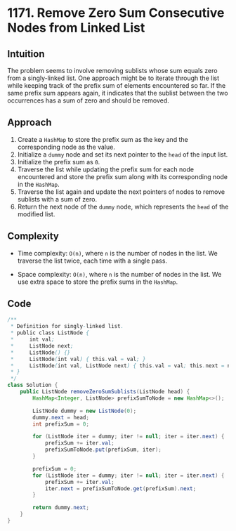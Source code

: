 # 1171. Remove Zero Sum Consecutive Nodes from Linked List

## Intuition

The problem seems to involve removing sublists whose sum equals zero from a singly-linked list. One approach might be to iterate through the list while keeping track of the prefix sum of elements encountered so far. If the same prefix sum appears again, it indicates that the sublist between the two occurrences has a sum of zero and should be removed.

## Approach

1. Create a `HashMap` to store the prefix sum as the key and the corresponding node as the value.
2. Initialize a `dummy` node and set its next pointer to the `head` of the input list.
3. Initialize the prefix sum as `0`.
4. Traverse the list while updating the prefix sum for each node encountered and store the prefix sum along with its corresponding node in the `HashMap`.
5. Traverse the list again and update the next pointers of nodes to remove sublists with a sum of zero.
6. Return the next node of the `dummy` node, which represents the `head` of the modified list.

## Complexity

- Time complexity: `O(n)`, where `n` is the number of nodes in the list. We traverse the list twice, each time with a single pass.

- Space complexity: `O(n)`, where `n` is the number of nodes in the list. We use extra space to store the prefix sums in the `HashMap`.

## Code

```java
/**
 * Definition for singly-linked list.
 * public class ListNode {
 *     int val;
 *     ListNode next;
 *     ListNode() {}
 *     ListNode(int val) { this.val = val; }
 *     ListNode(int val, ListNode next) { this.val = val; this.next = next; }
 * }
 */
class Solution {
    public ListNode removeZeroSumSublists(ListNode head) {
        HashMap<Integer, ListNode> prefixSumToNode = new HashMap<>();

        ListNode dummy = new ListNode(0);
        dummy.next = head;
        int prefixSum = 0;

        for (ListNode iter = dummy; iter != null; iter = iter.next) {
            prefixSum += iter.val;
            prefixSumToNode.put(prefixSum, iter);
        }

        prefixSum = 0;
        for (ListNode iter = dummy; iter != null; iter = iter.next) {
            prefixSum += iter.val;
            iter.next = prefixSumToNode.get(prefixSum).next;
        }

        return dummy.next;
    }
}
```
